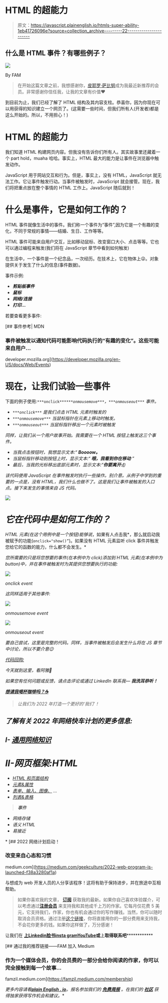 # HTML 的超能力

> 原文：<https://javascript.plainenglish.io/htmls-super-ability-1eb41726096e?source=collection_archive---------22----------------------->

## 什么是 HTML 事件？有哪些例子？

![](img/9409534a3b5dc30e074db1feec17e84d.png)

By FAM

> 在开始这篇文章之前，我想感谢你，[皮耶罗·萨比努](https://medium.com/u/aa260d298713?source=post_page-----1eb41726096e--------------------------------)成为我最近新推荐的会员。非常感谢你信任我，让我的文章有价值❤

到目前为止，我们已经了解了 HTML 结构及其内容支柱。恭喜你，因为你现在可以用获得的知识建立一个网页了。(这需要一些时间，但我们所有人(开发者)都是这么开始的。所以，不用担心！)

# HTML 的超能力

我们知道 HTML 构建网页内容。但我没有告诉你们所有人。其实故事里还藏着一个 part hold，muaha 哈哈。事实上，HTML 最大的能力是让事件在浏览器中触发动作。

JavaScript 用于网站交互和行为。但是，事实上，没有 HTML，JavaScript 就无法工作。它让事件触发行动。当事件被触发时，JavaScript 就会接管。现在，我们将把重点放在整个事情的 HTML 工作上。JavaScript 随后就到！

# 什么是事件，它是如何工作的？

HTML 事件就像生活中的事件。我们称一个事件为“事件”,因为它是一个有趣的变化，不同于常规的事情——结婚、生日、工作等等。

HTML 事件可能来自用户交互，比如移动鼠标、改变窗口大小、点击等等。它也可以通过编程来触发(我们将在 JavaScript 章节中看到如何触发)

在生活中，一个事件是一个纪念品，一次经历。在技术上，它在物体上😜。对象提供关于发生了什么的信息(事件数据)。

事件示例:

*   ***剪贴板事件***
*   ***鼠标***
*   ***网络/连接***
*   ***打印…***

若要查看更多事件:

[](https://developer.mozilla.org/en-US/docs/Web/Events) [## 事件参考| MDN

### 事件被触发以通知代码可能影响代码执行的“有趣的变化”。这些可能来自用户…

developer.mozilla.org](https://developer.mozilla.org/en-US/docs/Web/Events) 

# 现在，让我们试验一些事件

下面的例子使用:`***onclick***`*`***onmousemove***`，`***onmouseout***` 事件。*

*   *`***onclick***` 是我们点击 HTML 元素时触发的*
*   *`***onmousemove***` 当鼠标指针在元素上移动时触发。*
*   *`***onmouseout***` 当鼠标指针移出一个元素时被触发*

*同样，让我们从一个用户故事开始。我需要在一个 HTML 按钮上触发这三个事件。*

*   *当我点击按钮时，我想显示文本:“ ***Boooow。****
*   *当鼠标指针移动到按钮上时，显示文本:“ ***哦，我看到你在移动*** ”*
*   *最后，当我的光标移出底部元素时，显示文本:“**你要离开:(**)*

*该代码使用 JavaScript 在事件触发时执行一些操作。别介意。从例子中学到的重要的一点是，没有 HTML，我们什么也做不了。这是我们让事件被触发的入口点。接下来发生的事情来自 JS 代码。*

*![](img/9d862c7fa03d4ad897dcada0fbe6a05a.png)*

# *它在代码中是如何工作的？*

*HTML 元素(在这个用例中是一个按钮)能够说*，如果有人点击我*，那么就启动我被赋予的功能(`onclick="show()”`)。如果没有 HTML 元素监听 click 事件并触发您给它的函数的能力，什么都不会发生。*

*您所需要的只是将您想要的事件(在本例中为 click)添加到 HTML 元素(在本例中为 button)中，并在事件被触发时为其提供您想要执行的功能:*

*![](img/7f23b55cb8189433d442d247978d4207.png)*

*onclick event*

*这同样适用于其他事件:*

*![](img/e3e9f1630622900305a350b3e2223a46.png)*

*onmousemove event*

*![](img/c2a946386ebcca371d99659e06ecb415.png)*

*onmouseout event*

*要自己尝试，这里是完整的代码。同样，当事件被触发后会发生什么将在 JS 章节中讨论，所以不要介意😉*

*[代码回购:](https://github.com/famzila/2022-WEB-PROGRAM/blob/main/Chapter2/html-events.html)*

*今天就到这里，看阿雅🙋*

*如果您有任何问题或反馈，请点击评论或通过 LinkedIn 联系我— **我洗耳恭听！***

*[**想请我喝杯咖啡吗？☕️**](https://www.buymeacoffee.com/fatimaamzil)*

> *让我们为 2022 年打造一个更好的‘我们’！*

## *了解有关 2022 年网络快车计划的更多信息:*

## *I- [通用网络知识](https://medium.com/geekculture/2022-web-program-chapter-n-1-is-done-499fb0707220?source=your_stories_page----------------------------------------)*

# *II-网页框架:HTML*

*   *[HTML 和页面结构](/the-foundation-of-any-web-page-78ebdcb6d874?source=your_stories_page----------------------------------------)*
*   *[元素&属性](https://levelup.gitconnected.com/what-are-elements-and-attributes-in-html-1cd709c3a418?source=your_stories_page----------------------------------------)*
*   *[表单、输入、图像、](https://medium.com/geekculture/html-content-essentials-that-every-web-developer-should-know-dcb8b8715125?source=your_stories_page----------------------------------------) …*
*   *[列表&表格](https://medium.com/codex/html-content-essentials-that-every-web-developer-should-know-a1e7b966698a)*

> ***事件***

*   *网络存储*
*   *语义 HTML*
*   *易接近*

*[](https://medium.com/geekculture/2022-web-program-is-launched-f38a3280af1a) [## 2022 网络计划启动！

### 改变来自心态和习惯

medium.com](https://medium.com/geekculture/2022-web-program-is-launched-f38a3280af1a) 

与想成为 web 开发人员的人分享该程序！这将有助于保持进步，并在旅途中互相帮助。

> 如果你喜欢我的文章， [**订阅**](https://famzil.medium.com/subscribe) 获取我的最新。如果你自己喜欢体验媒介，可以考虑通过[**注册会员**](https://famzil.medium.com/membership) 来支持我和其他成千上万的作家。它每月仅花费 5 美元，它支持我们，作家，你也有机会通过你的写作赚钱。当然，你可以随时取消会员资格。通过注册[这个链接](https://famzil.medium.com/membership)，你将直接用你的一部分费用来支持我，不会花你更多的钱。如果你这样做了，万分感谢！

让我们在 [**上**](https://medium.com/@famzil/)**[**Linkedin**](https://www.linkedin.com/in/fatima-amzil-9031ba95/)**[**脸书**](https://www.facebook.com/The-Front-End-World)**[**insta gram**](https://www.instagram.com/the_frontend_world/)**[**YouTube**](https://www.youtube.com/channel/UCaxr-f9r6P1u7Y7SKFHi12g)**或**上**取得联系吧**************

[](https://famzil.medium.com/membership) [## 通过我的推荐链接——FAM 加入 Medium

### 作为一个媒体会员，你的会员费的一部分会给你阅读的作家，你可以完全接触到每一个故事…

famzil.medium.com](https://famzil.medium.com/membership) 

*更多内容请看*[***plain English . io***](http://plainenglish.io/)*。报名参加我们的* [***免费周报***](http://newsletter.plainenglish.io/) *。在我们的* [***社区***](https://discord.gg/GtDtUAvyhW) *获得独家获得写作机会和建议。**